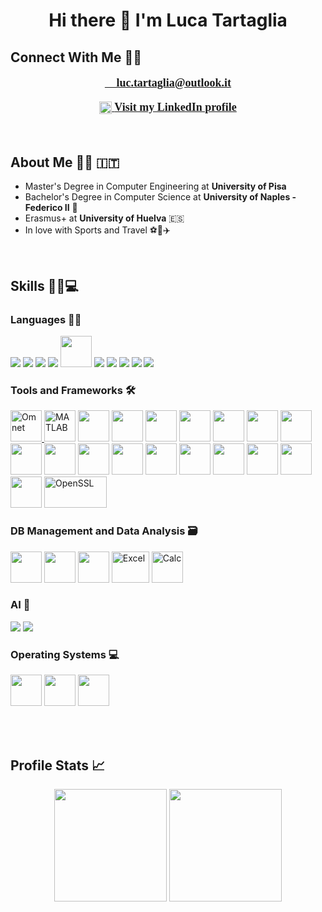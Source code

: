<h1 align="center">Hi there 👋 I'm Luca Tartaglia</h1>

## Connect With Me 🤝🏻
<p align="center" style="font-family:Calibri; font-weight:bold; font-size:18px;">
  <a href="mailto:example@email.com"><b>📧 luc.tartaglia@outlook.it</b></a>
</p>
<p align="center" style="font-family:Calibri; font-weight:bold; font-size:18px;">
  <a href="linkedin.com/in/luca-tartaglia-79764b363">
    <img src="https://skillicons.dev/icons?i=linkedin" width="20" height="20" style="vertical-align:middle"/>
    <b> Visit my LinkedIn profile</b>
  </a>
</p>
<br>


## About Me 👨‍🎓 🇮🇹
- Master's Degree in Computer Engineering at **University of Pisa** 
- Bachelor's Degree in Computer Science at **University of Naples - Federico II** 🍕
- Erasmus+ at **University of Huelva** 🇪🇸
- In love with Sports and Travel ⚽🏀✈️
<br>

## Skills 👩‍💻💻

<h3>Languages 👩‍💻</h3>
<p>
<img src="https://skillicons.dev/icons?i=cpp"/>
<img src="https://skillicons.dev/icons?i=c"/>
<img src="https://skillicons.dev/icons?i=java"/>
<img src="https://skillicons.dev/icons?i=python"/>
<img src= https://raw.githubusercontent.com/marwin1991/profile-technology-icons/refs/heads/main/icons/erlang.png width="50"  height="50"/>
<img src="https://skillicons.dev/icons?i=javascript"/>
<img src="https://skillicons.dev/icons?i=php"/>
<img src="https://skillicons.dev/icons?i=html"/>
<img src="https://skillicons.dev/icons?i=css"/>
<img src="https://skillicons.dev/icons?i=kotlin"/>
</p>

<h3>Tools and Frameworks 🛠️</h3>
<p>
  <a href="https://omnetpp.org/">
  <img src="https://avatars.githubusercontent.com/u/90981?v=4" alt="Omnet" width="50" height="50"/>
  </a>
  <img width="50" src="https://user-images.githubusercontent.com/25181517/192106593-610ee31c-995e-4f24-b8e1-0f18eead6fae.png" alt="MATLAB" title="MATLAB"/>
  <img src=https://raw.githubusercontent.com/marwin1991/profile-technology-icons/refs/heads/main/icons/intellij.png width="50"  height="50"/>
  <img src=https://raw.githubusercontent.com/marwin1991/profile-technology-icons/refs/heads/main/icons/pycharm.png width="50"  height="50"/>
  <img src=	https://raw.githubusercontent.com/marwin1991/profile-technology-icons/refs/heads/main/icons/phpstorm.png width="50"  height="50"/>
  <img src=https://raw.githubusercontent.com/marwin1991/profile-technology-icons/refs/heads/main/icons/android_studio.png width="50"  height="50"/>
  <img src=https://raw.githubusercontent.com/marwin1991/profile-technology-icons/refs/heads/main/icons/visual_studio_code.png width="50"  height="50"/>
  <img src=https://raw.githubusercontent.com/marwin1991/profile-technology-icons/refs/heads/main/icons/bash.png width="50"  height="50"/>
  <img src=https://raw.githubusercontent.com/marwin1991/profile-technology-icons/refs/heads/main/icons/docker.png width="50"  height="50"/>
  <img src=	https://raw.githubusercontent.com/marwin1991/profile-technology-icons/refs/heads/main/icons/kubernetes.png width="50"  height="50"/>
  <img src=https://raw.githubusercontent.com/marwin1991/profile-technology-icons/refs/heads/main/icons/hadoop.png width="50"  height="50"/>
  <img src=https://raw.githubusercontent.com/marwin1991/profile-technology-icons/refs/heads/main/icons/pandas.png width="50"  height="50"/>
  <img src=https://raw.githubusercontent.com/marwin1991/profile-technology-icons/refs/heads/main/icons/numpy.png width="50"  height="50"/>
  <img src=https://raw.githubusercontent.com/marwin1991/profile-technology-icons/refs/heads/main/icons/qt.png width="50"  height="50"/>
  <img src=https://raw.githubusercontent.com/marwin1991/profile-technology-icons/refs/heads/main/icons/tomcat.png width="50"  height="50"/>
  <img src=https://raw.githubusercontent.com/marwin1991/profile-technology-icons/refs/heads/main/icons/maven.png width="50"  height="50"/>
  <img src=https://raw.githubusercontent.com/marwin1991/profile-technology-icons/refs/heads/main/icons/spring.png width="50"  height="50"/>
  <img src=https://raw.githubusercontent.com/marwin1991/profile-technology-icons/refs/heads/main/icons/spring_boot.png width="50"  height="50"/>
  <img src=https://raw.githubusercontent.com/marwin1991/profile-technology-icons/refs/heads/main/icons/bootstrap.png width="50"  height="50"/>

  <a href="https://www.openssl.org/" target="_blank" rel="noreferrer">
  <img src="https://www.vectorlogo.zone/logos/openssl/openssl-ar21.svg" alt="OpenSSL" width="100" height="50"/>
  </a>
  </p>


<h3>DB Management and Data Analysis 🗃️</h3>
<p>
    <img src=https://raw.githubusercontent.com/marwin1991/profile-technology-icons/refs/heads/main/icons/mongodb.png width="50"  height="50"/>
    <img src=https://raw.githubusercontent.com/marwin1991/profile-technology-icons/refs/heads/main/icons/neo4j.png width="50" height="50"/>
    <img src=https://raw.githubusercontent.com/marwin1991/profile-technology-icons/refs/heads/main/icons/mysql.png width="50" height="50"/>
    <img src="https://cdn.worldvectorlogo.com/logos/excel-4.svg" alt="Excel" width="60" height="50"/>
    <img src="https://upload.wikimedia.org/wikipedia/commons/8/87/LibreOffice_7.5_Calc_Icon.png" alt="Calc" width="50" height="50"/>
</p>

<h3>AI 🤖</h3>
<p>
<img src="https://skillicons.dev/icons?i=opencv"/>
<img src="https://skillicons.dev/icons?i=tensorflow"/>
</p>

<h3>Operating Systems 💻</h3>
<p>
  <img src=https://raw.githubusercontent.com/marwin1991/profile-technology-icons/refs/heads/main/icons/linux.png width="50"  height="50"/>
  <img src=https://raw.githubusercontent.com/marwin1991/profile-technology-icons/refs/heads/main/icons/windows.png width="50"  height="50"/>
  <img src=https://raw.githubusercontent.com/marwin1991/profile-technology-icons/refs/heads/main/icons/android.png width="50"  height="50"/>
</p>
<br><br>

## Profile Stats 📈
<p align="center">
  <img height="180em" src='https://streak-stats.demolab.com?user=LucT3&theme=radical&hide_border=true' />
  <img height="180em" src="https://github-readme-stats-eight-theta.vercel.app/api/top-langs/?username=LucT3&theme=radical&layout=compact&exclude_lang=java+r" />
</p>
